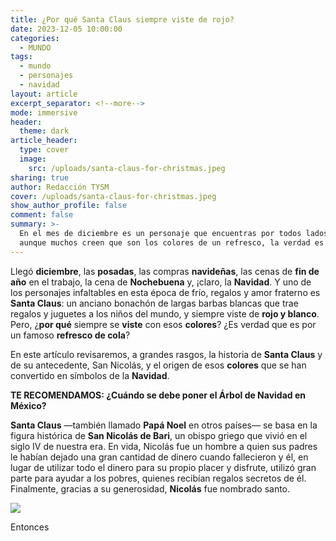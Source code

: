 ```yaml
---
title: ¿Por qué Santa Claus siempre viste de rojo?
date: 2023-12-05 10:00:00
categories:
  - MUNDO
tags:
  - mundo
  - personajes
  - navidad
layout: article
excerpt_separator: <!--more-->
mode: immersive
header:
  theme: dark
article_header:
  type: cover
  image:
    src: /uploads/santa-claus-for-christmas.jpeg
sharing: true
author: Redacción TYSM
cover: /uploads/santa-claus-for-christmas.jpeg
show_author_profile: false
comment: false
summary: >-
  En el mes de diciembre es un personaje que encuentras por todos lados, y
  aunque muchos creen que son los colores de un refresco, la verdad es otra…
---
```

Llegó **diciembre**, las **posadas**, las compras **navideñas**, las cenas de **fin de año** en el trabajo, la cena de **Nochebuena** y, ¡claro, la **Navidad**. Y uno de los personajes infaltables en esta época de frío, regalos y amor fraterno es **Santa Claus**: un anciano bonachón de largas barbas blancas que trae regalos y juguetes a los niños del mundo, y siempre viste de **rojo y blanco**. Pero, ¿**por qué** siempre se **viste** con esos **colores**? ¿Es verdad que es por un famoso **refresco de cola**?

En este artículo revisaremos, a grandes rasgos, la historia de **Santa Claus** y de su antecedente, San Nicolás, y el origen de esos **colores** que se han convertido en símbolos de la **Navidad**.

**TE RECOMENDAMOS: ¿Cuándo se debe poner el Árbol de Navidad en México?**

**Santa Claus** —también llamado **Papá Noel** en otros países— se basa en la figura histórica de **San Nicolás de Bari**, un obispo griego que vivió en el siglo IV de nuestra era. En vida, Nicolás fue un hombre a quien sus padres le habían dejado una gran cantidad de dinero cuando fallecieron y él, en lugar de utilizar todo el dinero para su propio placer y disfrute, utilizó gran parte para ayudar a los pobres, quienes recibían regalos secretos de él. Finalmente, gracias a su generosidad, **Nicolás** fue nombrado santo.

![](https://upload.wikimedia.org/wikipedia/commons/d/d9/Jaroslav_%C4%8Cerm%C3%A1k_%281831_-_1878%29_-_Sv._Mikul%C3%A1%C5%A1.jpg)

Entonces